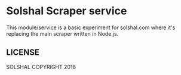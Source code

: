 Solshal Scraper service
==========

This module/service is a basic experiment for solshal.com where it's replacing the main scraper written in Node.js.

## LICENSE
SOLSHAL COPYRIGHT 2018
